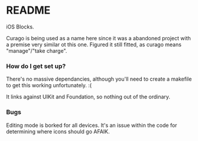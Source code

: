 # README #

iOS Blocks.

Curago is being used as a name here since it was a abandoned project with a premise very similar ot this one. Figured it still fitted, as curago means "manage"/"take charge".

### How do I get set up? ###

There's no massive dependancies, although you'll need to create a makefile to get this working unfortunately. :(

It links against UIKit and Foundation, so nothing out of the ordinary.

### Bugs ###

Editing mode is borked for all devices. It's an issue within the code for determining where icons should go AFAIK.